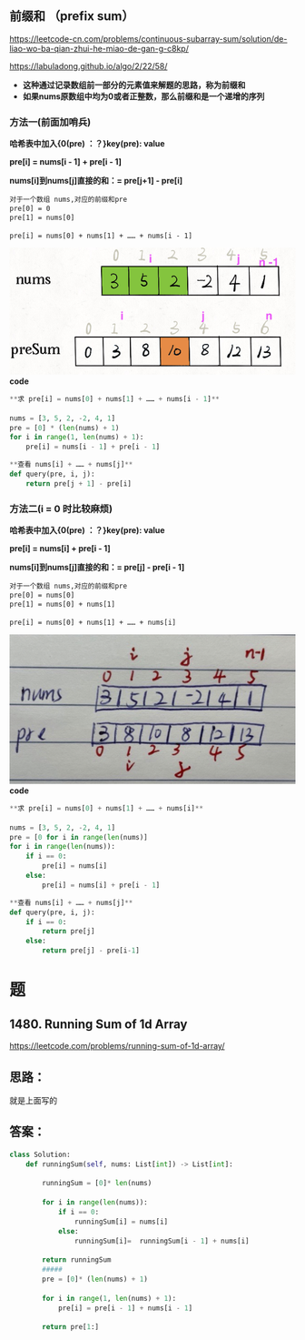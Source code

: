 ## 前缀和 （prefix sum）
https://leetcode-cn.com/problems/continuous-subarray-sum/solution/de-liao-wo-ba-qian-zhui-he-miao-de-gan-g-c8kp/

https://labuladong.github.io/algo/2/22/58/

- **这种通过记录数组前一部分的元素值来解题的思路，称为前缀和**
- **如果nums原数组中均为0或者正整数，那么前缀和是一个递增的序列**

### 方法一(前面加哨兵)

**哈希表中加入{0(pre) ：？}key(pre): value**

**pre[i] = nums[i - 1] + pre[i - 1]**

**nums[i]到nums[j]直接的和：= pre[j+1] - pre[i]**
```
对于一个数组 nums,对应的前缀和pre
pre[0] = 0
pre[1] = nums[0] 

pre[i] = nums[0] + nums[1] + …… + nums[i - 1]

```
![a](https://github.com/SSRRBB/Leetcode/blob/main/Images/306.png)
**code**
```python
**求 pre[i] = nums[0] + nums[1] + …… + nums[i - 1]**

nums = [3, 5, 2, -2, 4, 1]
pre = [0] * (len(nums) + 1)
for i in range(1, len(nums) + 1):
    pre[i] = nums[i - 1] + pre[i - 1]
```

```python
**查看 nums[i] + …… + nums[j]**
def query(pre, i, j):
    return pre[j + 1] - pre[i]
```    


### 方法二(i = 0 时比较麻烦)

**哈希表中加入{0(pre) ：？}key(pre): value**

**pre[i] = nums[i] + pre[i - 1]**

**nums[i]到nums[j]直接的和：= pre[j] - pre[i - 1]**

```
对于一个数组 nums,对应的前缀和pre
pre[0] = nums[0]
pre[1] = nums[0] + nums[1]

pre[i] = nums[0] + nums[1] + …… + nums[i]
```
![a](https://github.com/SSRRBB/Leetcode/blob/main/Images/307.png)
**code**
```python
**求 pre[i] = nums[0] + nums[1] + …… + nums[i]**

nums = [3, 5, 2, -2, 4, 1]
pre = [0 for i in range(len(nums)]
for i in range(len(nums)):
    if i == 0:
        pre[i] = nums[i]
    else:
        pre[i] = nums[i] + pre[i - 1]
```

```python
**查看 nums[i] + …… + nums[j]**
def query(pre, i, j):
    if i == 0:
        return pre[j]
    else:
        return pre[j] - pre[i-1] 
```

# 题
## 1480. Running Sum of 1d Array
https://leetcode.com/problems/running-sum-of-1d-array/
## 思路：
就是上面写的
## 答案：
```python
class Solution:
    def runningSum(self, nums: List[int]) -> List[int]:
        
        runningSum = [0]* len(nums)
        
        for i in range(len(nums)):
            if i == 0:
                runningSum[i] = nums[i]
            else:
                runningSum[i]=  runningSum[i - 1] + nums[i]
                
        return runningSum
        #####
        pre = [0]* (len(nums) + 1)
        
        for i in range(1, len(nums) + 1):
            pre[i] = pre[i - 1] + nums[i - 1]
            
        return pre[1:]
```



